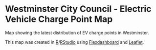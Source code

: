 # Westminster City Council - Electric Vehicle Charge Point Map

Map showing the latest distribution of EV charge points in Westminster.

This map was created in [R](https://www.r-project.org/)/[RStudio](https://posit.co/download/rstudio-desktop/) using [Flexdashboard](https://pkgs.rstudio.com/flexdashboard/) and [Leaflet](https://leafletjs.com/).